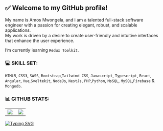 
## ✅ Welcome to my GitHub profile!<br>

<!-- ![About Me](https://img.shields.io/badge/About-Me-purple?style=for-the-badge) -->

My name is Amos Mwongela,
and i am a talented full-stack software engineer with a passion for creating elegant, robust, and scalable applications.<br>
My work is driven by a desire to create user-friendly and intuitive interfaces that enhance the user experience.

I’m currently learning `Redux Toolkit`.


### 💻 SKILL SET:
`HTML5`, `CSS3`, `SASS`, `Bootstrap`,`Tailwind CSS`, `Javascript`, `Typescript`, `React`, `Angular`, `Vue`,`Sveltekit`, `NodeJs`, `NestJs`, `PHP`,`Python`, `MsSQL`, `MySQL`,`Firebase` & `Mongodb`.


### 📊 GITHUB STATS:
<center>
  <table>
  <tr>
      <td><img  align="left" src="https://github-readme-stats.vercel.app/api?username=mwongess&count_private=true&show_icons=true&theme=dark&layout=compact" /></td>
      <td><img  src="https://github-readme-streak-stats.herokuapp.com/?user=mwongess&theme=dark" /></td>    
     
  </tr>   
  </table>
</center>

<!-- <p align="center">
  <a href="https://github.com/mwongess?tab=followers">
    <img src="https://img.shields.io/github/followers/mwongess?label=Followers&logo=GitHub&style=for-the-badge" alt="GitHub badge" />
  </a>
</p> -->

[![Typing SVG](https://readme-typing-svg.demolab.com?font=Fira+Code&pause=1000&color=20FF61&width=435&lines=Thank+you+for+viewing+my+profile)](https://git.io/typing-svg)

